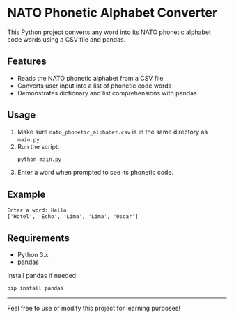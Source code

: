 # NATO Phonetic Alphabet Converter

This Python project converts any word into its NATO phonetic alphabet code words using a CSV file and pandas.

## Features

- Reads the NATO phonetic alphabet from a CSV file
- Converts user input into a list of phonetic code words
- Demonstrates dictionary and list comprehensions with pandas

## Usage

1. Make sure `nato_phonetic_alphabet.csv` is in the same directory as `main.py`.
2. Run the script:
   ```bash
   python main.py
   ```
3. Enter a word when prompted to see its phonetic code.

## Example

```
Enter a word: Hello
['Hotel', 'Echo', 'Lima', 'Lima', 'Oscar']
```

## Requirements
- Python 3.x
- pandas

Install pandas if needed:
```bash
pip install pandas
```

---

Feel free to use or modify this project for learning purposes!
